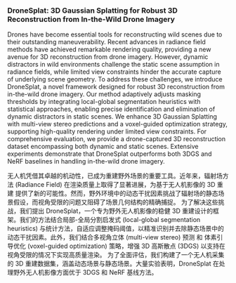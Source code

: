 ### DroneSplat: 3D Gaussian Splatting for Robust 3D Reconstruction from In-the-Wild Drone Imagery

Drones have become essential tools for reconstructing wild scenes due to their outstanding maneuverability. Recent advances in radiance field methods have achieved remarkable rendering quality, providing a new avenue for 3D reconstruction from drone imagery. However, dynamic distractors in wild environments challenge the static scene assumption in radiance fields, while limited view constraints hinder the accurate capture of underlying scene geometry. To address these challenges, we introduce DroneSplat, a novel framework designed for robust 3D reconstruction from in-the-wild drone imagery. Our method adaptively adjusts masking thresholds by integrating local-global segmentation heuristics with statistical approaches, enabling precise identification and elimination of dynamic distractors in static scenes. We enhance 3D Gaussian Splatting with multi-view stereo predictions and a voxel-guided optimization strategy, supporting high-quality rendering under limited view constraints. For comprehensive evaluation, we provide a drone-captured 3D reconstruction dataset encompassing both dynamic and static scenes. Extensive experiments demonstrate that DroneSplat outperforms both 3DGS and NeRF baselines in handling in-the-wild drone imagery.

无人机凭借其卓越的机动性，已成为重建野外场景的重要工具。近年来，辐射场方法 (Radiance Field) 在渲染质量上取得了显著进展，为基于无人机影像的 3D 重建 提供了新的可能性。然而，野外环境中的动态干扰因素挑战了辐射场的静态场景假设，而视角受限的问题又阻碍了场景几何结构的精确捕捉。
为了解决这些挑战，我们提出 DroneSplat，一个专为野外无人机影像的稳健 3D 重建设计的框架。我们的方法结合局部-全局分割启发式 (local-global segmentation heuristics) 与统计方法，自适应调整掩码阈值，以精准识别并去除静态场景中的动态干扰因素。此外，我们结合多视角立体 (multi-view stereo) 预测 和 体素引导优化 (voxel-guided optimization) 策略，增强 3D 高斯散点 (3DGS) 以支持在视角受限的情况下实现高质量渲染。
为了全面评估，我们构建了一个无人机采集的 3D 重建数据集，涵盖动态场景与静态场景。大量实验表明，DroneSplat 在处理野外无人机影像方面优于 3DGS 和 NeRF 基线方法。
